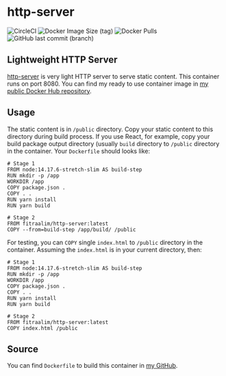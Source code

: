 # http-server

![CircleCI](https://img.shields.io/circleci/build/github/fitraalim/http-server/master?style=for-the-badge) ![Docker Image Size (tag)](https://img.shields.io/docker/image-size/fitraalim/http-server/latest?style=for-the-badge)  ![Docker Pulls](https://img.shields.io/docker/pulls/fitraalim/http-server?style=for-the-badge) ![GitHub last commit (branch)](https://img.shields.io/github/last-commit/fitraalim/http-server/master?style=for-the-badge)

## Lightweight HTTP Server

[http-server](https://www.npmjs.com/package/http-server) is very light HTTP server to serve static content. This container runs on port 8080.
You can find my ready to use container image in [my public Docker Hub repository](https://hub.docker.com/r/fitraalim/http-server).

## Usage

The static content is in `/public` directory. Copy your static content to this directory during build process.
If you use React, for example, copy your build package output directory (usually `build` directory to `/public` directory in the container. Your `Dockerfile` should looks like:

```
# Stage 1
FROM node:14.17.6-stretch-slim AS build-step
RUN mkdir -p /app
WORKDIR /app
COPY package.json .
COPY . .
RUN yarn install
RUN yarn build

# Stage 2
FROM fitraalim/http-server:latest
COPY --from=build-step /app/build/ /public
```

For testing, you can `COPY` single `index.html` to `/public` directory in the container.
 Assuming the `index.html` is in your current directory, then:

```
# Stage 1
FROM node:14.17.6-stretch-slim AS build-step
RUN mkdir -p /app
WORKDIR /app
COPY package.json .
COPY . .
RUN yarn install
RUN yarn build

# Stage 2
FROM fitraalim/http-server:latest
COPY index.html /public
```

## Source

You can find `Dockerfile` to build this container in [my GitHub](https://github.com/fitraalim/http-server).

